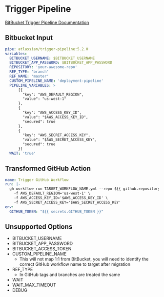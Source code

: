 # Trigger Pipeline

[BitBucket Trigger Pipeline Documentation](https://bitbucket.org/atlassian/trigger-pipeline)

## Bitbucket Input

```yaml
pipe: atlassian/trigger-pipeline:5.2.0
variables:
  BITBUCKET_USERNAME: $BITBUCKET_USERNAME
  BITBUCKET_APP_PASSWORD: $BITBUCKET_APP_PASSWORD
  REPOSITORY: 'your-awesome-repo'
  REF_TYPE: 'branch'
  REF_NAME: 'master'
  CUSTOM_PIPELINE_NAME: 'deployment-pipeline'
  PIPELINE_VARIABLES: >
      [{
        "key": "AWS_DEFAULT_REGION",
        "value": "us-west-1"
      },
      {
        "key": "AWS_ACCESS_KEY_ID",
        "value": "$AWS_ACCESS_KEY_ID",
        "secured": true
      },
      {
        "key": "AWS_SECRET_ACCESS_KEY",
        "value": "$AWS_SECRET_ACCESS_KEY",
        "secured": true
      }]
  WAIT: 'true'
```

## Transformed GitHub Action
```yaml
name: Trigger GitHub Workflow
run: |-
  gh workflow run TARGET_WORKFLOW_NAME.yml --repo ${{ github.repository_owner }}/your-awesome-repo --ref master \
    -f AWS_DEFAULT_REGION='us-west-1' \
    -f AWS_ACCESS_KEY_ID='$AWS_ACCESS_KEY_ID' \
    -f AWS_SECRET_ACCESS_KEY='$AWS_SECRET_ACCESS_KEY'
env:
  GITHUB_TOKEN: "${{ secrets.GITHUB_TOKEN }}"
```

## Unsupported Options
* BITBUCKET_USERNAME
* BITBUCKET_APP_PASSWORD
* BITBUCKET_ACCESS_TOKEN
* CUSTOM_PIPELINE_NAME
  * This will not map 1:1 from BitBucket, you will need to identify the correct GitHub workflow name to target after migration
* REF_TYPE
  * In GitHub tags and branches are treated the same
* WAIT
* WAIT_MAX_TIMEOUT
* DEBUG
